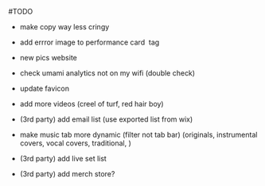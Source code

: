 #TODO 

- make copy way less cringy
- add errror image to performance card <img > tag
- new pics website
- check umami analytics not on my wifi (double check)
- update favicon

- add more videos (creel of turf, red hair boy)
- (3rd party) add email list (use exported list from wix)
- make music tab more dynamic (filter not tab bar) (originals, instrumental covers, vocal covers, traditional, )
- (3rd party) add live set list
- (3rd party) add merch store?



